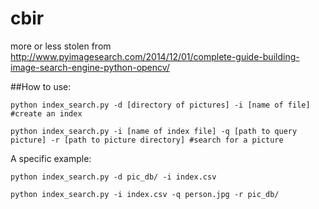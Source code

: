 # cbir

more or less stolen from http://www.pyimagesearch.com/2014/12/01/complete-guide-building-image-search-engine-python-opencv/

##How to use:

`python index_search.py -d [directory of pictures] -i [name of file] #create an index`

`python index_search.py -i [name of index file] -q [path to query picture] -r [path to picture directory] #search for a picture`

A specific example:

`python index_search.py -d pic_db/ -i index.csv`

`python index_search.py -i index.csv -q person.jpg -r pic_db/`

